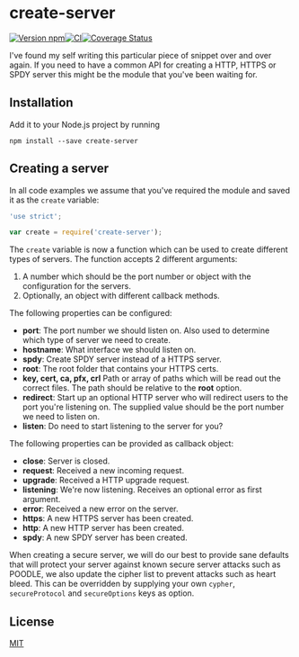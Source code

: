 # create-server

[![Version npm](https://img.shields.io/npm/v/create-server.svg?style=flat-square)](https://www.npmjs.com/package/create-server)[![CI](https://img.shields.io/github/actions/workflow/status/primus/create-server/ci.yml?branch=master&label=CI&style=flat-square)](https://github.com/primus/create-server/actions?query=workflow%3ACI+branch%3Amaster)[![Coverage Status](https://img.shields.io/coveralls/primus/create-server/master.svg?style=flat-square)](https://coveralls.io/r/primus/create-server?branch=master)

I've found my self writing this particular piece of snippet over and over again.
If you need to have a common API for creating a HTTP, HTTPS or SPDY server this
might be the module that you've been waiting for.

## Installation

Add it to your Node.js project by running

```
npm install --save create-server
```

## Creating a server

In all code examples we assume that you've required the module and saved it as
the `create` variable:

```js
'use strict';

var create = require('create-server');
```

The `create` variable is now a function which can be used to create different
types of servers. The function accepts 2 different arguments:

1. A number which should be the port number or object with the configuration for
   the servers.
2. Optionally, an object with different callback methods.

The following properties can be configured:

- **port**: The port number we should listen on. Also used to determine which
  type of server we need to create.
- **hostname**: What interface we should listen on.
- **spdy**: Create SPDY server instead of a HTTPS server.
- **root**: The root folder that contains your HTTPS certs.
- **key, cert, ca, pfx, crl** Path or array of paths which will be read out the
  correct files. The path should be relative to the **root** option.
- **redirect**: Start up an optional HTTP server who will redirect users to the
  port you're listening on. The supplied value should be the port number we need
  to listen on.
- **listen**: Do need to start listening to the server for you?

The following properties can be provided as callback object:

- **close**: Server is closed.
- **request**: Received a new incoming request.
- **upgrade**: Received a HTTP upgrade request.
- **listening**: We're now listening. Receives an optional error as first
  argument.
- **error**: Received a new error on the server.
- **https**: A new HTTPS server has been created.
- **http**: A new HTTP server has been created.
- **spdy**: A new SPDY server has been created.

When creating a secure server, we will do our best to provide sane defaults that
will protect your server against known secure server attacks such as POODLE, we
also update the cipher list to prevent attacks such as heart bleed. This can be
overridden by supplying your own `cypher`, `secureProtocol` and `secureOptions`
keys as option.

## License

[MIT](LICENSE)
